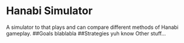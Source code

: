 # Hanabi Simulator
A simulator to that plays and can compare different methods of Hanabi gameplay.
##Goals
blablabla
##Strategies
yuh know
Other stuff...
